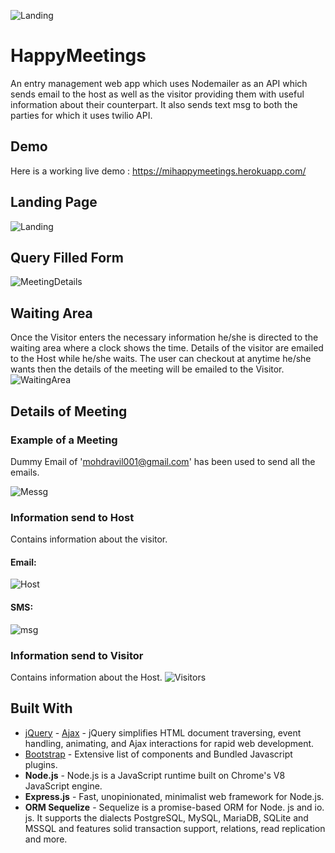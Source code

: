 ![Landing](https://user-images.githubusercontent.com/44192857/69822213-cd91ce80-122b-11ea-8e43-fdd2fa1f82ed.png)
# HappyMeetings
An entry management web app which uses Nodemailer as an API which sends email to the host as well as the visitor providing them with useful information about their counterpart.
It also sends text msg to both the parties for which it uses twilio API.

## Demo
Here is a working live demo : https://mihappymeetings.herokuapp.com/

## Landing Page
![Landing](https://user-images.githubusercontent.com/44192857/69822213-cd91ce80-122b-11ea-8e43-fdd2fa1f82ed.png)

## Query Filled Form
![MeetingDetails](https://user-images.githubusercontent.com/44192857/69822728-18601600-122d-11ea-810e-d9ad669c6dd9.png)

## Waiting Area
Once the Visitor enters the necessary information he/she is directed to the waiting area where a clock shows the time. Details of the visitor are emailed to the Host while he/she waits. The user can checkout at anytime he/she wants then the details of the meeting will be emailed to the Visitor.
![WaitingArea](https://user-images.githubusercontent.com/44192857/69822740-1f872400-122d-11ea-89df-abe86e8b1341.png)

## Details of Meeting

### Example of a Meeting
Dummy Email of 'mohdravil001@gmail.com' has been used to send all the emails.

![Messg](https://user-images.githubusercontent.com/44192857/69823774-e3a18e00-122f-11ea-86a0-39dbd3ae0529.png)

### Information send to Host
Contains information about the visitor.
#### Email:
![Host](https://user-images.githubusercontent.com/44192857/69889929-9dc0f480-1319-11ea-92da-4c5e236a2d62.jpeg)

#### SMS:
![msg](https://user-images.githubusercontent.com/44192857/69889833-0fe50980-1319-11ea-90cd-b75e856b0536.jpeg)

### Information send to Visitor
Contains information about the Host.
![Visitors](https://user-images.githubusercontent.com/44192857/69889830-0d82af80-1319-11ea-8838-73ed0b693014.png)

## Built With
- [jQuery](https://www.w3schools.com/jquery/jquery_ref_ajax.asp) - [Ajax](https://www.w3schools.com/jquery/jquery_ref_ajax.asp) - jQuery simplifies HTML document traversing, event handling, animating, and Ajax interactions for rapid web development.</br>
- [Bootstrap](https://getbootstrap.com/) - Extensive list of components and Bundled Javascript plugins.</br>
- **Node.js** - Node.js is a JavaScript runtime built on Chrome's V8 JavaScript engine.</br>
- **Express.js** - Fast, unopinionated, minimalist web framework for Node.js. </br>
- **ORM Sequelize** - Sequelize is a promise-based ORM for Node. js and io. js. It supports the dialects PostgreSQL, MySQL, MariaDB, SQLite and MSSQL and features solid transaction support, relations, read replication and more.
